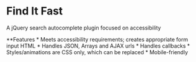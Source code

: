 # Find It Fast
A jQuery search autocomplete plugin focused on accessibility

**Features
    * Meets accessibility requirements; creates appropriate form input HTML
    * Handles JSON, Arrays and AJAX urls
    * Handles callbacks
    * Styles/animations are CSS only, which can be replaced
    * Mobile-friendly
